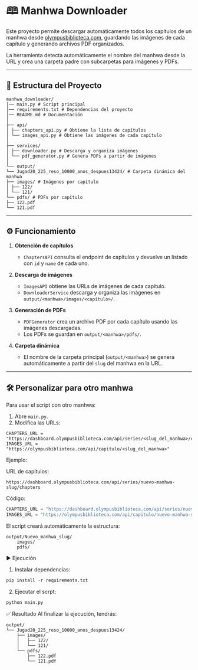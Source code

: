 # 🕮 Manhwa Downloader

Este proyecto permite descargar automáticamente todos los capítulos de un manhwa desde [olympusbiblioteca.com](https://olympusbiblioteca.com), guardando las imágenes de cada capítulo y generando archivos PDF organizados.  

La herramienta detecta automáticamente el nombre del manhwa desde la URL y crea una carpeta padre con subcarpetas para imágenes y PDFs.  

---

## 📂 Estructura del Proyecto
```
manhwa_downloader/
│── main.py # Script principal
│── requirements.txt # Dependencias del proyecto
│── README.md # Documentación
│
├── api/
│ ├── chapters_api.py # Obtiene la lista de capítulos
│ └── images_api.py # Obtiene las imágenes de cada capítulo
│
├── services/
│ ├── downloader.py # Descarga y organiza imágenes
│ └── pdf_generator.py # Genera PDFs a partir de imágenes
│
└── output/
└── Jugad20_225_reso_10000_anos_despues13424/ # Carpeta dinámica del manhwa
├── images/ # Imágenes por capítulo
│ ├── 122/
│ └── 121/
└── pdfs/ # PDFs por capítulo
├── 122.pdf
└── 121.pdf
```
---

## ⚙️ Funcionamiento

1. **Obtención de capítulos**  
   - `ChaptersAPI` consulta el endpoint de capítulos y devuelve un listado con `id` y `name` de cada uno.

2. **Descarga de imágenes**  
   - `ImagesAPI` obtiene las URLs de imágenes de cada capítulo.
   - `DownloaderService` descarga y organiza las imágenes en `output/<manhwa>/images/<capítulo>/`.

3. **Generación de PDFs**  
   - `PDFGenerator` crea un archivo PDF por cada capítulo usando las imágenes descargadas.
   - Los PDFs se guardan en `output/<manhwa>/pdfs/`.

4. **Carpeta dinámica**  
   - El nombre de la carpeta principal (`output/<manhwa>`) se genera automáticamente a partir del `slug` del manhwa en la URL.

---

## 🛠️ Personalizar para otro manhwa

Para usar el script con otro manhwa:

1. Abre `main.py`.
2. Modifica las URLs:

```
CHAPTERS_URL = "https://dashboard.olympusbiblioteca.com/api/series/<slug_del_manhwa>/chapters"
IMAGES_URL = "https://olympusbiblioteca.com/api/capitulo/<slug_del_manhwa>"
```
Ejemplo:

URL de capítulos:
```
https://dashboard.olympusbiblioteca.com/api/series/nuevo-manhwa-slug/chapters
```
Código:
```python
CHAPTERS_URL = "https://dashboard.olympusbiblioteca.com/api/series/nuevo-manhwa-slug/chapters"
IMAGES_URL = "https://olympusbiblioteca.com/api/capitulo/nuevo-manhwa-slug"
```
El script creará automáticamente la estructura:
```
output/Nuevo_manhwa_slug/
    images/
    pdfs/
```
▶️ Ejecución
1. Instalar dependencias:
```python
pip install -r requirements.txt
```
2. Ejecutar el scrpt:
```python
python main.py
```

✅ Resultado
Al finalizar la ejecución, tendrás:
```
output/
└── Jugad20_225_reso_10000_anos_despues13424/
    ├── images/
    │   ├── 122/
    │   └── 121/
    └── pdfs/
        ├── 122.pdf
        └── 121.pdf
```
